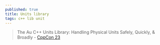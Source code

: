 ```yaml
---
published: true
title: Units library
tags: c++ lib unit
---
```

> The Au C++ Units Library: Handling Physical Units Safely, Quickly, & Broadly - [CppCon 23](https://www.youtube.com/watch?v=o0ck5eqpOLc)
